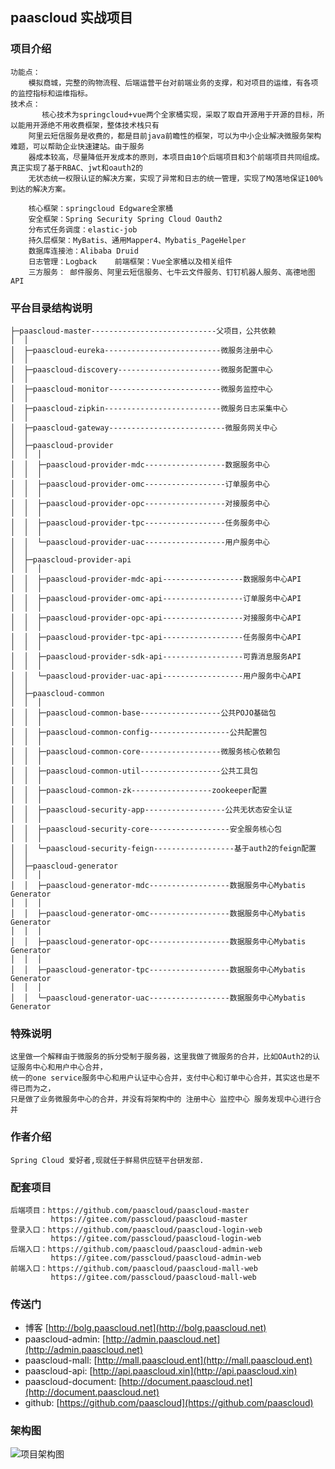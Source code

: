 ## paascloud 实战项目

### 项目介绍

```
功能点：
    模拟商城，完整的购物流程、后端运营平台对前端业务的支撑，和对项目的运维，有各项的监控指标和运维指标。
技术点：
       核心技术为springcloud+vue两个全家桶实现，采取了取自开源用于开源的目标，所以能用开源绝不用收费框架，整体技术栈只有
    阿里云短信服务是收费的，都是目前java前瞻性的框架，可以为中小企业解决微服务架构难题，可以帮助企业快速建站。由于服务
    器成本较高，尽量降低开发成本的原则，本项目由10个后端项目和3个前端项目共同组成。真正实现了基于RBAC、jwt和oauth2的
    无状态统一权限认证的解决方案，实现了异常和日志的统一管理，实现了MQ落地保证100%到达的解决方案。

    核心框架：springcloud Edgware全家桶
    安全框架：Spring Security Spring Cloud Oauth2
    分布式任务调度：elastic-job
    持久层框架：MyBatis、通用Mapper4、Mybatis_PageHelper
    数据库连接池：Alibaba Druid
    日志管理：Logback    前端框架：Vue全家桶以及相关组件
    三方服务： 邮件服务、阿里云短信服务、七牛云文件服务、钉钉机器人服务、高德地图API
```

### 平台目录结构说明

```
├─paascloud-master----------------------------父项目，公共依赖
│  │
│  ├─paascloud-eureka--------------------------微服务注册中心
│  │
│  ├─paascloud-discovery-----------------------微服务配置中心
│  │
│  ├─paascloud-monitor-------------------------微服务监控中心
│  │
│  ├─paascloud-zipkin--------------------------微服务日志采集中心
│  │
│  ├─paascloud-gateway--------------------------微服务网关中心
│  │
│  ├─paascloud-provider
│  │  │
│  │  ├─paascloud-provider-mdc------------------数据服务中心
│  │  │
│  │  ├─paascloud-provider-omc------------------订单服务中心
│  │  │
│  │  ├─paascloud-provider-opc------------------对接服务中心
│  │  │
│  │  ├─paascloud-provider-tpc------------------任务服务中心
│  │  │
│  │  └─paascloud-provider-uac------------------用户服务中心
│  │
│  ├─paascloud-provider-api
│  │  │
│  │  ├─paascloud-provider-mdc-api------------------数据服务中心API
│  │  │
│  │  ├─paascloud-provider-omc-api------------------订单服务中心API
│  │  │
│  │  ├─paascloud-provider-opc-api------------------对接服务中心API
│  │  │
│  │  ├─paascloud-provider-tpc-api------------------任务服务中心API
│  │  │
│  │  ├─paascloud-provider-sdk-api------------------可靠消息服务API
│  │  │
│  │  └─paascloud-provider-uac-api------------------用户服务中心API
│  │
│  ├─paascloud-common
│  │  │
│  │  ├─paascloud-common-base------------------公共POJO基础包
│  │  │
│  │  ├─paascloud-common-config------------------公共配置包
│  │  │
│  │  ├─paascloud-common-core------------------微服务核心依赖包
│  │  │
│  │  ├─paascloud-common-util------------------公共工具包
│  │  │
│  │  ├─paascloud-common-zk------------------zookeeper配置
│  │  │
│  │  ├─paascloud-security-app------------------公共无状态安全认证
│  │  │
│  │  ├─paascloud-security-core------------------安全服务核心包
│  │  │
│  │  └─paascloud-security-feign------------------基于auth2的feign配置
│  │
│  ├─paascloud-generator
│  │  │
│  │  ├─paascloud-generator-mdc------------------数据服务中心Mybatis Generator
│  │  │
│  │  ├─paascloud-generator-omc------------------数据服务中心Mybatis Generator
│  │  │
│  │  ├─paascloud-generator-opc------------------数据服务中心Mybatis Generator
│  │  │
│  │  ├─paascloud-generator-tpc------------------数据服务中心Mybatis Generator
│  │  │
│  │  └─paascloud-generator-uac------------------数据服务中心Mybatis Generator
```

### 特殊说明

```
这里做一个解释由于微服务的拆分受制于服务器，这里我做了微服务的合并，比如OAuth2的认证服务中心和用户中心合并，
统一的one service服务中心和用户认证中心合并，支付中心和订单中心合并，其实这也是不得已而为之，
只是做了业务微服务中心的合并，并没有将架构中的 注册中心 监控中心 服务发现中心进行合并
```

### 作者介绍

```
Spring Cloud 爱好者,现就任于鲜易供应链平台研发部.
```

### 配套项目

```
后端项目：https://github.com/paascloud/paascloud-master 
         https://gitee.com/passcloud/paascloud-master
登录入口：https://github.com/paascloud/paascloud-login-web
         https://gitee.com/passcloud/paascloud-login-web
后端入口：https://github.com/paascloud/paascloud-admin-web
         https://gitee.com/passcloud/paascloud-admin-web
前端入口：https://github.com/paascloud/paascloud-mall-web
         https://gitee.com/passcloud/paascloud-mall-web
```

### 传送门

* 博客 [http://bolg.paascloud.net](http://bolg.paascloud.net)
* paascloud-admin: [http://admin.paascloud.net](http://admin.paascloud.net)
* paascloud-mall: [http://mall.paascloud.ent](http://mall.paascloud.ent)
* paascloud-api: [http://api.paascloud.xin](http://api.paascloud.xin)
* paascloud-document: [http://document.paascloud.net](http://document.paascloud.net)
* github: [https://github.com/paascloud](https://github.com/paascloud)

### 架构图

![项目架构图](http://img.paascloud.net/paascloud/doc/paascloud-project.png)

